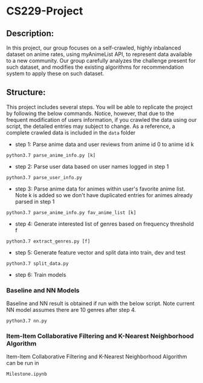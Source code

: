 # CS229-Project
## Description:
In this project, our group focuses on a self-crawled, highly inbalanced dataset on anime rates, using myAnimeList API, to represent data available to a new community. Our group carefully analyzes the challenge present for such dataset, and modifies the existing algorithms for recommendation system to apply these on such dataset.

## Structure:
This project includes several steps. You will be able to replicate the project by following the below commands. Notice, however, that due to the frequent modification of users information, if you crawled the data using our script, the detailed entries may subject to change. As a reference, a complete crawled data is included in the ```data``` folder

- step 1: Parse anime data and user reviews from anime id 0 to anime id k
```
python3.7 parse_anime_info.py [k]
```

- step 2: Parse user data based on user names logged in step 1
```
python3.7 parse_user_info.py
```

- step 3: Parse anime data for animes within user's favorite anime list. Note k is added so we don't have duplicated entries for animes already parsed in step 1
```
python3.7 parse_anime_info.py fav_anime_list [k]
```

- step 4: Generate interested list of genres based on frequency threshold f
```
python3.7 extract_genres.py [f]
```

- step 5: Generate feature vector and split data into train, dev and test 
```
python3.7 split_data.py 
```

- step 6: Train models 
### Baseline and NN Models
Baseline and NN result is obtained if run with the below script. Note current NN model assumes there are 10 genres after step 4.
```
python3.7 nn.py 
```
### Item-Item Collaborative Filtering and K-Nearest Neighborhood Algorithm
Item-Item Collaborative Filtering and K-Nearest Neighborhood Algorithm can be run in
```
Milestone.ipynb
```

